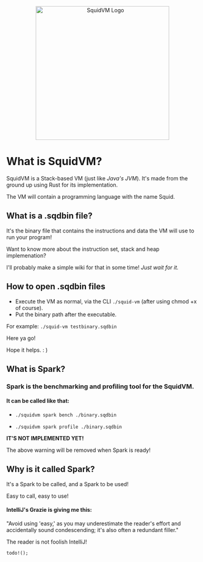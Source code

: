 [//]: # (![SquidVM Logo]&#40;https://d1drfx3idpovxr.cloudfront.net/squid-vm.svg&#41;)

<p align="center">
<image src="https://d1drfx3idpovxr.cloudfront.net/squid-vm.svg" alt="SquidVM Logo" width="350px"></image>
</p>

# **What is SquidVM?**

SquidVM is a Stack-based VM (just like _Java's JVM_).
It's made from the ground up using Rust for its implementation.

The VM will contain a programming language with the name Squid.

## What is a .sqdbin file?

It's the binary file that contains the instructions and data the VM will 
use to run your program!

Want to know more about the instruction set, stack and heap implemenation?

I'll probably make a simple wiki for that in some time! _Just wait for it._

## How to open .sqdbin files

* Execute the VM as normal, via the CLI `./squid-vm` (after using chmod +x of course).
* Put the binary path after the executable.

For example:
`./squid-vm testbinary.sqdbin`

Here ya go!

Hope it helps. : )

## What is Spark?

### Spark is the benchmarking and profiling tool for the SquidVM.
#### It can be called like that:

* `./squidvm spark bench ./binary.sqdbin`

* `./squidvm spark profile ./binary.sqdbin`

**IT'S NOT IMPLEMENTED YET!**

The above warning will be removed when Spark is ready!

## Why is it called Spark?

It's a Spark to be called, and a Spark to be used!

Easy to call, easy to use! 

#### IntelliJ's Grazie is giving me this:

"Avoid using 'easy,' as you may underestimate the reader's effort and accidentally sound condescending; it's also often a redundant filler."

The reader is not foolish IntelliJ!

`todo!();`